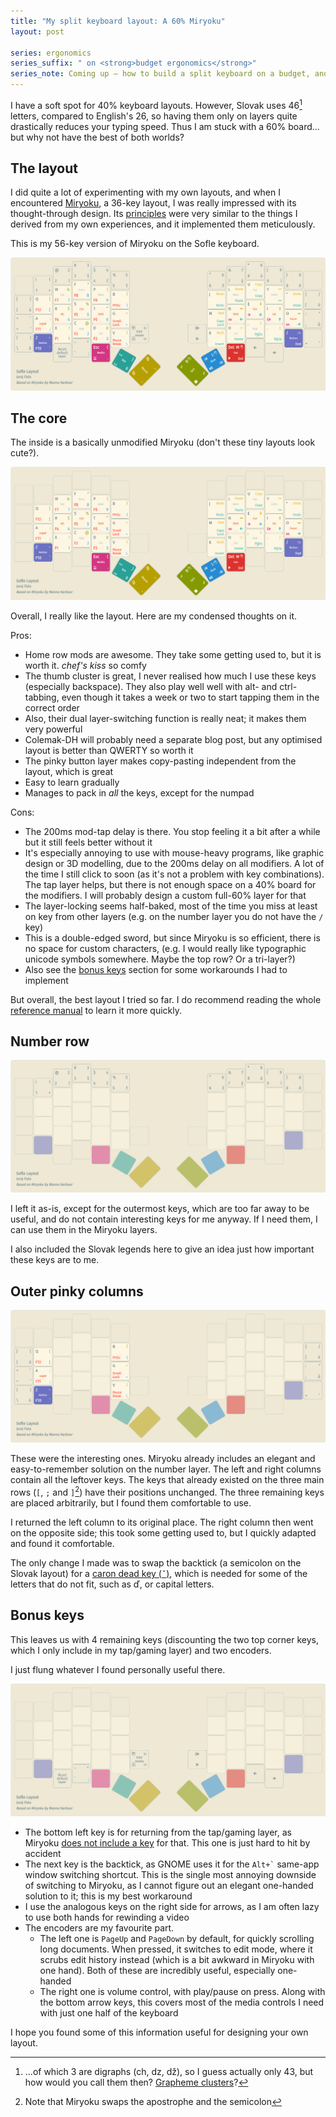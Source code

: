 ```yaml
---
title: "My split keyboard layout: A 60% Miryoku"
layout: post

series: ergonomics
series_suffix: " on <strong>budget ergonomics</strong>"
series_note: Coming up – how to build a split keyboard on a budget, and how to make do without one if you are on an even tighter one.
---
```


I have a soft spot for 40% keyboard layouts. However, Slovak uses 46[^digraphs] letters, compared to English's 26, so having them only on layers quite drastically reduces your typing speed. Thus I am stuck with a 60% board... but why not have the best of both worlds?

[^digraphs]: ...of which 3 are digraphs (ch, dz, dž), so I guess actually only 43, but how would you call them then? [Grapheme clusters](http://utf8everywhere.org/#characters)?

## The layout

I did quite a lot of experimenting with my own layouts, and when I encountered [Miryoku][miryoku], a 36-key layout, I was really impressed with its thought-through design. Its [principles][principles] were very similar to the things I derived from my own experiences, and it implemented them meticulously.

This is my 56-key version of Miryoku on the Sofle keyboard.

[![The layout](/assets/img/sofle-layout/reference.png)](http://www.keyboard-layout-editor.com/#/gists/8213f2479b8b08d5406ddc5c9c08c135)

## The core

The inside is a basically unmodified Miryoku (don't these tiny layouts look cute?).

![Miryoku on the inside](/assets/img/sofle-layout/miryoku.png)

Overall, I really like the layout. Here are my condensed thoughts on it.

Pros:

- Home row mods are awesome. They take some getting used to, but it is worth it. _chef's kiss_ so comfy
- The thumb cluster is great, I never realised how much I use these keys (especially backspace). They also play well well with alt- and ctrl-tabbing, even though it takes a week or two to start tapping them in the correct order
- Also, their dual layer-switching function is really neat; it makes them very powerful
- Colemak-DH will probably need a separate blog post, but any optimised layout is better than QWERTY so worth it
- The pinky button layer makes copy-pasting independent from the layout, which is great
- Easy to learn gradually
- Manages to pack in _all_ the keys, except for the numpad

Cons:

- The 200ms mod-tap delay is there. You stop feeling it a bit after a while but it still feels better without it
- It's especially annoying to use with mouse-heavy programs, like graphic design or 3D modelling, due to the 200ms delay on all modifiers. A lot of the time I still click to soon (as it's not a problem with key combinations). The tap layer helps, but there is not enough space on a 40% board for the modifiers. I will probably design a custom full-60% layer for that
- The layer-locking seems half-baked, most of the time you miss at least on key from other layers (e.g. on the number layer you do not have the `/` key)
- This is a double-edged sword, but since Miryoku is so efficient, there is no space for custom characters, (e.g. I would really like typographic unicode symbols somewhere. Maybe the top row? Or a tri-layer?)
- Also see the [bonus keys](#bonus-keys) section for some workarounds I had to implement

But overall, the best layout I tried so far. I do recommend reading the whole [reference manual][reference] to learn it more quickly.

## Number row

![The number row](/assets/img/sofle-layout/number-row.png)

I left it as-is, except for the outermost keys, which are too far away to be useful, and do not contain interesting keys for me anyway. If I need them, I can use them in the Miryoku layers.

I also included the Slovak legends here to give an idea just how important these keys are to me.

## Outer pinky columns

![The outer pinky columns](/assets/img/sofle-layout/outer-pinky-columns.png)

These were the interesting ones. Miryoku already includes an elegant and easy-to-remember solution on the number layer. The left and right columns contain all the leftover keys. The keys that already existed on the three main rows (`[`, `;` and `]`[^apostrophe]) have their positions unchanged. The three remaining keys are placed arbitrarily, but I found them comfortable to use.

[^apostrophe]: Note that Miryoku swaps the apostrophe and the semicolon

I returned the left column to its original place. The right column then went on the opposite side; this took some getting used to, but I quickly adapted and found it comfortable.

The only change I made was to swap the backtick (a semicolon on the Slovak layout) for a [caron dead key (`ˇ`)][caron], which is needed for some of the letters that do not fit, such as ď, or capital letters.

## Bonus keys

This leaves us with 4 remaining keys (discounting the two top corner keys, which I only include in my tap/gaming layer) and two encoders.

I just flung whatever I found personally useful there.

![The bonus keys](/assets/img/sofle-layout/bonus-keys.png)

- The bottom left key is for returning from the tap/gaming layer, as Miryoku [does not include a key][tap-exit] for that. This one is just hard to hit by accident
- The next key is the backtick, as GNOME uses it for the `` Alt+` `` same-app window switching shortcut. This is the single most annoying downside of switching to Miryoku, as I cannot figure out an elegant one-handed solution to it; this is my best workaround
- I use the analogous keys on the right side for arrows, as I am often lazy to use both hands for rewinding a video
- The encoders are my favourite part.
  - The left one is `PageUp` and `PageDown` by default, for quickly scrolling long documents. When pressed, it switches to edit mode, where it scrubs edit history instead (which is a bit awkward in Miryoku with one hand). Both of these are incredibly useful, especially one-handed
  - The right one is volume control, with play/pause on press. Along with the bottom arrow keys, this covers most of the media controls I need with just one half of the keyboard

I hope you found some of this information useful for designing your own layout.

[miryoku]: https://github.com/manna-harbour/miryoku
[principles]: https://github.com/manna-harbour/miryoku/tree/master/docs/reference#general-principles
[reference]: https://github.com/manna-harbour/miryoku/tree/master/docs/reference
[caron]: https://en.wikipedia.org/wiki/Caron
[tap-exit]: https://github.com/manna-harbour/miryoku/tree/master/docs/reference#additional-features
